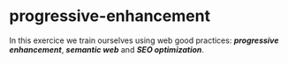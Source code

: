 # progressive-enhancement

In this exercice we train ourselves using web good practices: ***progressive enhancement***, ***semantic web*** and ***SEO optimization***.
